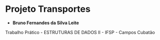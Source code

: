 # Projeto Transportes
 - **Bruno Fernandes da Silva Leite**  

Trabalho Prático - ESTRUTURAS DE DADOS II - IFSP - Campos Cubatão
